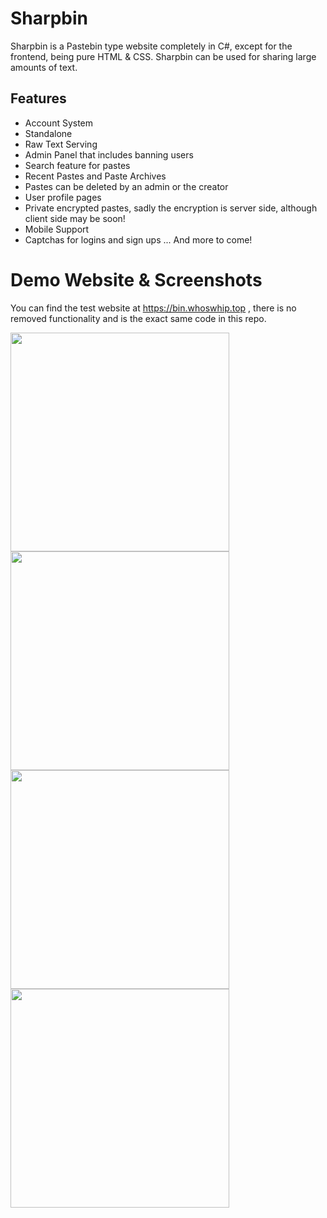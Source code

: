 # Sharpbin  
Sharpbin is a Pastebin type website completely in C#, except for the frontend, being pure HTML & CSS. 
Sharpbin can be used for sharing large amounts of text.
## Features
- Account System
- Standalone
- Raw Text Serving
- Admin Panel that includes banning users
- Search feature for pastes
- Recent Pastes and Paste Archives
- Pastes can be deleted by an admin or the creator
- User profile pages
- Private encrypted pastes, sadly the encryption is server side, although client side may be soon!
- Mobile Support
- Captchas for logins and sign ups
... And more to come!

# Demo Website & Screenshots
You can find the test website at https://bin.whoswhip.top , there is no removed functionality and is the exact same code in this repo.
<div>
  <img src="https://github.com/user-attachments/assets/07a28669-3f93-4f79-a3a4-652feab0bbd2" style="width: 350px;">
  <img src="https://github.com/user-attachments/assets/638d5bab-c967-4856-8ec4-47f4d907aec4" style="width: 350px;">
  <img src="https://github.com/user-attachments/assets/972b82fa-38ca-41bd-9f65-c8d291bd32e4" style="width: 350px;">
  <img src="https://github.com/user-attachments/assets/72829045-97da-453b-89c1-ed901c7d840e" style="width: 350px;">

</div>

